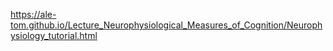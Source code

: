 https://ale-tom.github.io/Lecture_Neurophysiological_Measures_of_Cognition/Neurophysiology_tutorial.html
